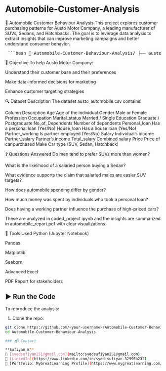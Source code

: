 # Automobile-Customer-Analysis
🚗 Automobile Customer Behaviour Analysis
This project explores customer purchasing patterns for Austo Motor Company, a leading manufacturer of SUVs, Sedans, and Hatchbacks. The goal is to leverage data analysis to extract insights that can improve marketing campaigns and better understand consumer behavior.
<pre> ```bash 📂 Automobile-Customer-Behaviour-Analysis/ ├── austo_automobile.csv # Dataset used for analysis ├── coded_project.ipynb # Python code with analysis and plots ├── automobile_report.pdf # Summary report with visual insights └── README.md # Project documentation ``` </pre>

🎯 Objective
To help Austo Motor Company:

Understand their customer base and their preferences

Make data-informed decisions for marketing

Enhance customer targeting strategies

🔍 Dataset Description
The dataset austo_automobile.csv contains:

Column	Description
Age	Age of the individual
Gender	Male or Female
Profession	Occupation
Marital_status	Married / Single
Education	Graduate / Postgraduate
No_of_Dependents	Number of dependents
Personal_loan	Has a personal loan (Yes/No)
House_loan	Has a house loan (Yes/No)
Partner_working	Is partner employed (Yes/No)
Salary	Individual’s income
Partner_salary	Partner’s income
Total_salary	Combined salary
Price	Price of car purchased
Make	Car type (SUV, Sedan, Hatchback)

❓ Questions Answered
Do men tend to prefer SUVs more than women?

What is the likelihood of a salaried person buying a Sedan?

What evidence supports the claim that salaried males are easier SUV targets?

How does automobile spending differ by gender?

How much money was spent by individuals who took a personal loan?

Does having a working partner influence the purchase of high-priced cars?

These are analyzed in coded_project.ipynb and the insights are summarized in automobile_report.pdf with clear visualizations.

🧰 Tools Used
Python (Jupyter Notebook)

Pandas

Matplotlib

Seaborn

Advanced Excel

PDF Report for stakeholders


## ▶️ Run the Code

To reproduce the analysis:

1. Clone the repo:

```bash
git clone https://github.com/<your-username>/Automobile-Customer-Behaviour-Analysis.git
cd Automobile-Customer-Behaviour-Analysis

### 📬 Contact

**Sufiyan B**  
📧 [syedsufiyan251@gmail.com](mailto:syedsufiyan251@gmail.com)  
🔗 [LinkedIn](https://www.linkedin.com/in/syed-sufiyan-32995b232)  
📁 [Portfolio: MyGreatLearning Profile](https://www.mygreatlearning.com/eportfolio/b-sufiyan)

